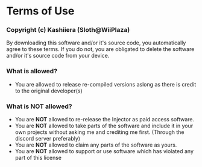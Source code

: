 # Terms of Use

### Copyright (c) Kashiiera (Sloth@WiiPlaza)

By downloading this software and/or it's source code, you automatically agree to these terms.
If you do not, you are obligated to delete the software and/or it's source code from your device.

### What is allowed?
* You are allowed to release re-compiled versions aslong as there is credit to the original developer(s)

### What is NOT allowed?
* You are **NOT** allowed to re-release the Injector as paid access software.
* You are **NOT** allowed to take parts of the software and include it in your own projects without asking me and crediting me first. (Through the discord server preferably)
* You are **NOT** allowed to claim any parts of the software as yours.
* You are **NOT** allowed to support or use software which has violated any part of this license
